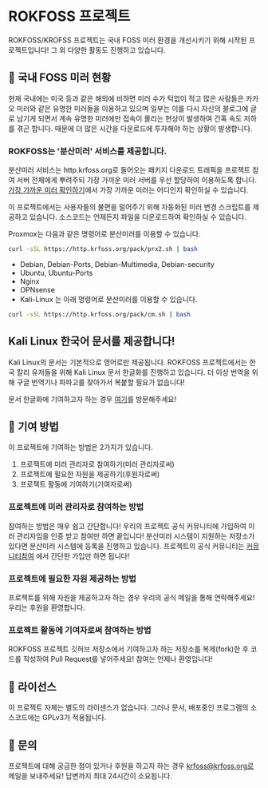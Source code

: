 # ROKFOSS 프로젝트

ROKFOSS/KROFSS 프로젝트는 국내 FOSS 미러 환경을 개선시키기 위해 시작된 프로젝트입니다! 그 외 다양한 활동도 진행하고 있습니다. 

## 🔎 국내 FOSS 미러 현황

현재 국내에는 미국 등과 같은 해외에 비하면 미러 수가 턱없이 적고 많은 사람들은 카카오 미러와 같은 유명한 미러들을 이용하고 있으며 일부는 이를 다시 자신의 블로그에 글로 남기게 되면서 계속 유명한 미러에만 접속이 몰리는 현상이 발생하여 간혹 속도 저하를 겪곤 합니다. 때문에 더 많은 시간을 다운로드에 투자해야 하는 상황이 발생합니다.

### ROKFOSS는 '분산미러' 서비스를 제공합니다.

분산미러 서비스는 http.krfoss.org로 들어오는 패키지 다운로드 트래픽을 프로젝트 참여 서버 전체에게 뿌려주되 가장 가까운 미러 서버를 우선 할당하여 이용하도록 합니다. [가장 가까운 미러 확인하기](https://http.krfoss.org)에서 가장 가까운 미러는 어디인지 확인하실 수 있습니다. 

이 프로젝트에서는 사용자들의 불편을 덜어주기 위해 자동화된 미러 변경 스크립트를 제공하고 있습니다.
소스코드는 언제든지 파일을 다운로드하여 확인하실 수 있습니다.

Proxmox는 다음과 같은 명령어로 분산미러를 이용할 수 있습니다.
```bash
curl -sSL https://http.krfoss.org/pack/prx2.sh | bash
```
- Debian, Debian-Ports, Debian-Multimedia, Debian-security
- Ubuntu, Ubuntu-Ports
- Nginx
- OPNsense
- Kali-Linux
는 아래 명령어로 분산미러를 이용할 수 있습니다.
```bash
curl -sSL https://http.krfoss.org/pack/cm.sh | bash
```

## Kali Linux 한국어 문서를 제공합니다!

Kali Linux의 문서는 기본적으로 영어로만 제공됩니다. ROKFOSS 프로젝트에서는 한국 칼리 유저들을 위해 Kali Linux 문서 한글화를 진행하고 있습니다. 더 이상 번역을 위해 구글 번역기나 파파고를 찾아가서 복붙할 필요가 없습니다!

문서 한글화에 기여하고자 하는 경우 [여기](https://github.com/KRFOSS/kali-docs)를 방문해주세요!

## 🤝 기여 방법

이 프로젝트에 기여하는 방법은 2가지가 있습니다. 
1. 프로젝트에 미러 관리자로 참여하기(미러 관리자로써)
2. 프로젝트에 필요한 자원을 제공하기(후원자로써)
3. 프로젝트 활동에 기여하기(기여자로써)

### 프로젝트에 미러 관리자로 참여하는 방법

참여하는 방법은 매우 쉽고 간단합니다!
우리의 프로젝트 공식 커뮤니티에 가입하여 미러 관리자임을 인증 받고 참여만 하면 끝입니다! 분산미러 시스템이 지원하는 저장소가 있다면 분산미러 시스템에 등록을 진행하고 있습니다.
프로젝트의 공식 커뮤니티는 [커뮤니티참여](https://chat.krfoss.org) 에서 간단한 가입만 하면 됩니다!

### 프로젝트에 필요한 자원 제공하는 방법

프로젝트를 위해 자원을 제공하고자 하는 경우 우리의 공식 메일을 통해 연락해주세요! 우리는 후원을 환영합니다.

### 프로젝트 활동에 기여자로써 참여하는 방법

ROKFOSS 프로젝트 깃허브 저장소에서 기여하고자 하는 저장소를 복제(fork)한 후 코드를 작성하여 Pull Request를 넣어주세요! 참여는 언제나 환영입니다!

## 📄 라이선스

이 프로젝트 자체는 별도의 라이센스가 없습니다. 그러나 문서, 배포중인 프로그램의 소스코드에는 GPLv3가 적용됩니다. 

## 📧 문의

프로젝트에 대해 궁금한 점이 있거나 후원을 하고자 하는 경우 krfoss@krfoss.org로 메일을 보내주세요! 답변까지 최대 24시간이 소요됩니다.
